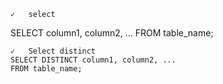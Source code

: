 	✓	select
   SELECT column1, column2, ...
    FROM table_name;

	✓	Select distinct
	SELECT DISTINCT column1, column2, ...
	FROM table_name;
